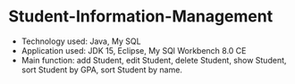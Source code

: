 # Student-Information-Management
- Technology used: Java, My SQL
- Application used: JDK 15, Eclipse, My SQl Workbench 8.0 CE
- Main function: add Student, edit Student, delete Student, show Student, sort Student by GPA, sort Student by name.
